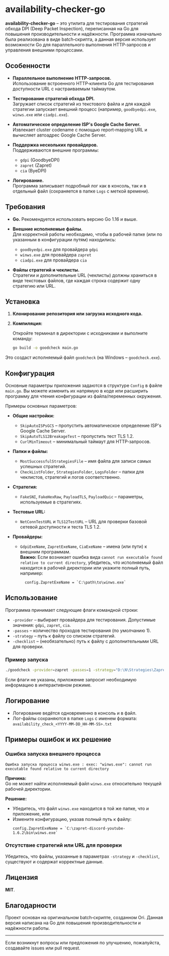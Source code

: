 # availability-checker-go

**availability-checker-go** – это утилита для тестирования стратегий обхода DPI (Deep Packet Inspection), переписанная на Go для повышения производительности и надёжности. Программа изначально была реализована в виде batch‑скрипта, а данная версия использует возможности Go для параллельного выполнения HTTP‑запросов и управления внешними процессами.

## Особенности

- **Параллельное выполнение HTTP‑запросов.**  
  Использование встроенного HTTP‑клиента Go для тестирования доступности URL с настраиваемым таймаутом.

- **Тестирование стратегий обхода DPI.**  
  Загружает список стратегий из текстового файла и для каждой стратегии запускает внешний процесс (например, `goodbyedpi.exe`, `winws.exe` или `ciadpi.exe`).

- **Автоматическое определение ISP's Google Cache Server.**  
  Извлекает cluster codename с помощью report‑mapping URL и вычисляет автоадрес Google Cache Server.

- **Поддержка нескольких провайдеров.**  
  Поддерживаются внешние программы:
    - `gdpi` (GoodbyeDPI)
    - `zapret` (Zapret)
    - `cia` (ByeDPI)

- **Логирование.**  
  Программа записывает подробный лог как в консоль, так и в отдельный файл (сохраняется в папке `Logs` с меткой времени).

## Требования

- **Go.** Рекомендуется использовать версию Go 1.16 и выше.
- **Внешние исполняемые файлы.**  
  Для корректной работы необходимо, чтобы в рабочей папке (или по указанным в конфигурации путям) находились:
    - `goodbyedpi.exe` для провайдера `gdpi`
    - `winws.exe` для провайдера `zapret`
    - `ciadpi.exe` для провайдера `cia`

- **Файлы стратегий и чеклисты.**  
  Стратегии и дополнительные URL (чеклисты) должны храниться в виде текстовых файлов, где каждая строка содержит одну стратегию или URL.

## Установка

1. **Клонирование репозитория или загрузка исходного кода.**

2. **Компиляция:**

   Откройте терминал в директории с исходниками и выполните команду:
   ```bash
   go build -o goodcheck main.go
   ```
Это создаст исполняемый файл `goodcheck` (на Windows – `goodcheck.exe`).

## Конфигурация

Основные параметры приложения задаются в структуре `Config` в файле `main.go`. Вы можете изменить их напрямую в коде или расширить программу для чтения конфигурации из файла/переменных окружения.

Примеры основных параметров:

- **Общие настройки:**
    - `SkipAutoISPsGCS` – пропустить автоматическое определение ISP's Google Cache Server.
    - `SkipAutoTLS12BreakageTest` – пропустить тест TLS 1.2.
    - `CurlMinTimeout` – минимальный таймаут для HTTP‑запросов.

- **Папки и файлы:**
    - `MostSuccessfulStrategiesFile` – имя файла для записи самых успешных стратегий.
    - `CheckListFolder`, `StrategiesFolder`, `LogsFolder` – папки для чеклистов, стратегий и логов соответственно.

- **Стратегия:**
    - `FakeSNI`, `FakeHexRaw`, `PayloadTLS`, `PayloadQuic` – параметры, используемые в стратегиях.

- **Тестовые URL:**
    - `NetConnTestURL` и `TLS12TestURL` – URL для проверки базовой сетевой доступности и теста TLS 1.2.

- **Провайдеры:**
    - `GdpiExeName`, `ZapretExeName`, `CiaExeName` – имена (или пути) к внешним программам.  
      **Важно:** Если возникает ошибка вида `cannot run executable found relative to current directory`, убедитесь, что исполняемый файл находится в рабочей директории или укажите полный путь, например:
      ```
        config.ZapretExeName = `C:\path\to\winws.exe`
      ```

## Использование

Программа принимает следующие флаги командной строки:

- `-provider` – выбирает провайдера для тестирования. Допустимые значения: `gdpi`, `zapret`, `cia`.
- `-passes` – количество проходов тестирования (по умолчанию 1).
- `-strategy` – путь к файлу со списком стратегий.
- `-checklist` – (необязательно) путь к файлу с дополнительными URL для проверки.

### Пример запуска

```bash
./goodcheck -provider=zapret -passes=1 -strategy="D:\N\Strategies\Zapret\my.txt" -checklist="D:\N\CheckLists\list-discord.txt"
```

Если флаги не указаны, приложение запросит необходимую информацию в интерактивном режиме.

## Логирование

- Логирование ведётся одновременно в консоль и в файл.
- Лог-файлы сохраняются в папке `Logs` с именем формата:  
  `availability_check_<YYYY-MM-DD_HH-MM-SS>.txt`

## Примеры ошибок и их решение

### Ошибка запуска внешнего процесса

```
Ошибка запуска процесса winws.exe : exec: "winws.exe": cannot run executable found relative to current directory
```

**Причина:**  
Go не может найти исполняемый файл `winws.exe` относительно текущей рабочей директории.

**Решение:**
- Убедитесь, что файл `winws.exe` находится в той же папке, что и приложение, или
- Измените конфигурацию, указав полный путь к файлу:
  ```
  config.ZapretExeName = `C:\zapret-discord-youtube-1.6.2\bin\winws.exe`
  ```

### Отсутствие стратегий или URL для проверки

Убедитесь, что файлы, указанные в параметрах `-strategy` и `-checklist`, существуют и содержат корректные данные.

## Лицензия

**MIT**.

## Благодарности

Проект основан на оригинальном batch‑скрипте, созданном Ori. Данная версия написана на Go для повышения производительности и надёжности работы.

---

Если возникнут вопросы или предложения по улучшению, пожалуйста, создавайте issues или pull request.
